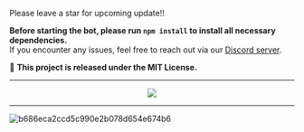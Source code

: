 Please leave a star for upcoming update!!

**Before starting the bot, please run `npm install` to install all necessary dependencies.**  
If you encounter any issues, feel free to reach out via our [Discord server](https://discord.gg/TSdpyMMfrU).  

🔹 **This project is released under the MIT License.**  

<hr>
<p align="center">
  <a href="https://star-history.com/#4levy/Streaming-status-Bot&Tips-Discord/Cwelium&Date&theme=dark">
    <img src="https://api.star-history.com/svg?repos=4levy/Streaming-status-Bot&type=Date&theme=dark"">
  </a>
</p>

<hr>

![b686eca2ccd5c990e2b078d654e674b6](https://github.com/user-attachments/assets/72289d13-db47-4c78-810f-4f1cf89439fb)
